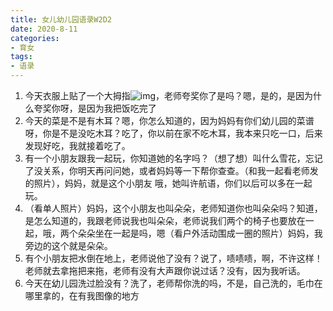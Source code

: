 ```yaml
---
title: 女儿幼儿园语录W2D2
date: 2020-8-11
categories:
- 育女
tags:
- 语录
---
```


1. 今天衣服上贴了一个大拇指![img](file:///C:\Users\carllau\AppData\Roaming\Tencent\QQTempSys\HO`XWU$42Y8A19FH[60S9VC.png)，老师夸奖你了是吗？嗯，是的，是因为什么夸奖你呀，是因为我把饭吃完了
2. 今天的菜是不是有木耳？嗯，你怎么知道的，因为妈妈有你们幼儿园的菜谱呀，你是不是没吃木耳？吃了，你以前在家不吃木耳，我本来只吃一口，后来发现好吃，我就接着吃了。
3. 有一个小朋友跟我一起玩，你知道她的名字吗？（想了想）叫什么雪花，忘记了没关系，你明天再问问她，或者妈妈等一下帮你查查。（和我一起看老师发的照片），妈妈，就是这个小朋友
   哦，她叫许航语，你们以后可以多在一起玩。
4. （看单人照片）妈妈，这个小朋友也叫朵朵，老师知道你也叫朵朵吗？知道，是怎么知道的，我跟老师说我也叫朵朵，老师说我们两个的椅子也要放在一起，哦，两个朵朵坐在一起是吗，嗯（看户外活动围成一圈的照片）妈妈，我旁边的这个就是朵朵。
5. 有个小朋友把水倒在地上，老师说他了没有？说了，啧啧啧，啊，不许这样！老师就去拿拖把来拖，老师有没有大声跟你说过话？没有，因为我听话。
6. 今天在幼儿园洗过脸没有？洗了，老师帮你洗的吗，不是，自己洗的，毛巾在哪里拿的，在有我图像的地方